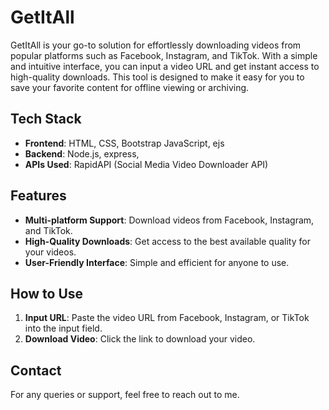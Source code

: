 # GetItAll

GetItAll is your go-to solution for effortlessly downloading videos from popular platforms such as Facebook, Instagram, and TikTok. With a simple and intuitive interface, you can input a video URL and get instant access to high-quality downloads. This tool is designed to make it easy for you to save your favorite content for offline viewing or archiving.

## Tech Stack

- **Frontend**: HTML, CSS, Bootstrap JavaScript, ejs
- **Backend**: Node.js, express,
- **APIs Used**: RapidAPI (Social Media Video Downloader API)

## Features

- **Multi-platform Support**: Download videos from Facebook, Instagram, and TikTok.
- **High-Quality Downloads**: Get access to the best available quality for your videos.
- **User-Friendly Interface**: Simple and efficient for anyone to use.

## How to Use

1. **Input URL**: Paste the video URL from Facebook, Instagram, or TikTok into the input field.
2. **Download Video**: Click the link to download your video.

## Contact

For any queries or support, feel free to reach out to me.
